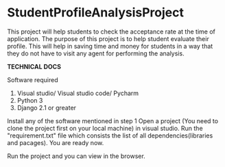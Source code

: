 # StudentProfileAnalysisProject
This project will help students to check the acceptance rate at the time of application. The purpose of this project is to help student evaluate their profile. This will help in saving time and money for students in a way that they do not have to visit any agent for performing the analysis.

************************TECHNICAL DOCS************************

Software required
1. Visual studio/ Visual studio code/ Pycharm
2. Python 3
3. Django 2.1 or greater

Install any of the software mentioned in step 1
Open a project (You need to clone the project first on your local machine) in visual studio.
Run the "requirement.txt" file which consists the list of all dependencies(libraries and pacages). 
You are ready now.

Run the project and you can view in the browser.

